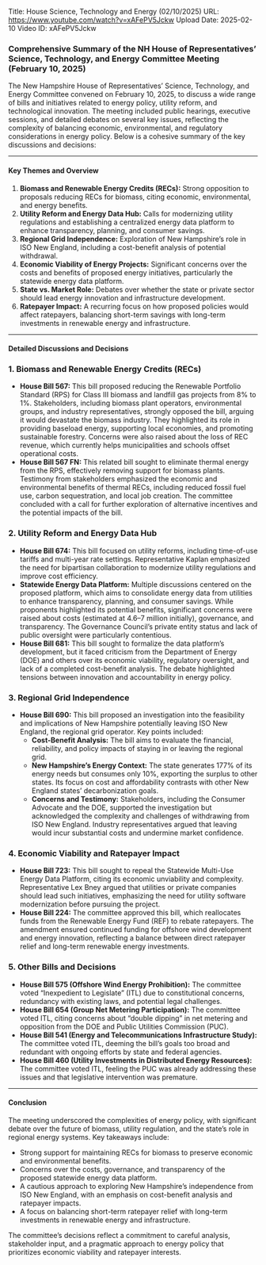 Title: House Science, Technology and Energy (02/10/2025)
URL: https://www.youtube.com/watch?v=xAFePV5Jckw
Upload Date: 2025-02-10
Video ID: xAFePV5Jckw

### Comprehensive Summary of the NH House of Representatives’ Science, Technology, and Energy Committee Meeting (February 10, 2025)

The New Hampshire House of Representatives’ Science, Technology, and Energy Committee convened on February 10, 2025, to discuss a wide range of bills and initiatives related to energy policy, utility reform, and technological innovation. The meeting included public hearings, executive sessions, and detailed debates on several key issues, reflecting the complexity of balancing economic, environmental, and regulatory considerations in energy policy. Below is a cohesive summary of the key discussions and decisions:

---

#### **Key Themes and Overview**
1. **Biomass and Renewable Energy Credits (RECs):** Strong opposition to proposals reducing RECs for biomass, citing economic, environmental, and energy benefits.
2. **Utility Reform and Energy Data Hub:** Calls for modernizing utility regulations and establishing a centralized energy data platform to enhance transparency, planning, and consumer savings.
3. **Regional Grid Independence:** Exploration of New Hampshire’s role in ISO New England, including a cost-benefit analysis of potential withdrawal.
4. **Economic Viability of Energy Projects:** Significant concerns over the costs and benefits of proposed energy initiatives, particularly the statewide energy data platform.
5. **State vs. Market Role:** Debates over whether the state or private sector should lead energy innovation and infrastructure development.
6. **Ratepayer Impact:** A recurring focus on how proposed policies would affect ratepayers, balancing short-term savings with long-term investments in renewable energy and infrastructure.

---

#### **Detailed Discussions and Decisions**

### **1. Biomass and Renewable Energy Credits (RECs)**
- **House Bill 567:** This bill proposed reducing the Renewable Portfolio Standard (RPS) for Class III biomass and landfill gas projects from 8% to 1%. Stakeholders, including biomass plant operators, environmental groups, and industry representatives, strongly opposed the bill, arguing it would devastate the biomass industry. They highlighted its role in providing baseload energy, supporting local economies, and promoting sustainable forestry. Concerns were also raised about the loss of REC revenue, which currently helps municipalities and schools offset operational costs.
- **House Bill 567 FN:** This related bill sought to eliminate thermal energy from the RPS, effectively removing support for biomass plants. Testimony from stakeholders emphasized the economic and environmental benefits of thermal RECs, including reduced fossil fuel use, carbon sequestration, and local job creation. The committee concluded with a call for further exploration of alternative incentives and the potential impacts of the bill.

### **2. Utility Reform and Energy Data Hub**
- **House Bill 674:** This bill focused on utility reforms, including time-of-use tariffs and multi-year rate settings. Representative Kaplan emphasized the need for bipartisan collaboration to modernize utility regulations and improve cost efficiency.
- **Statewide Energy Data Platform:** Multiple discussions centered on the proposed platform, which aims to consolidate energy data from utilities to enhance transparency, planning, and consumer savings. While proponents highlighted its potential benefits, significant concerns were raised about costs (estimated at $4.6–$7 million initially), governance, and transparency. The Governance Council’s private entity status and lack of public oversight were particularly contentious.
- **House Bill 681:** This bill sought to formalize the data platform’s development, but it faced criticism from the Department of Energy (DOE) and others over its economic viability, regulatory oversight, and lack of a completed cost-benefit analysis. The debate highlighted tensions between innovation and accountability in energy policy.

### **3. Regional Grid Independence**
- **House Bill 690:** This bill proposed an investigation into the feasibility and implications of New Hampshire potentially leaving ISO New England, the regional grid operator. Key points included:
  - **Cost-Benefit Analysis:** The bill aims to evaluate the financial, reliability, and policy impacts of staying in or leaving the regional grid.
  - **New Hampshire’s Energy Context:** The state generates 177% of its energy needs but consumes only 10%, exporting the surplus to other states. Its focus on cost and affordability contrasts with other New England states’ decarbonization goals.
  - **Concerns and Testimony:** Stakeholders, including the Consumer Advocate and the DOE, supported the investigation but acknowledged the complexity and challenges of withdrawing from ISO New England. Industry representatives argued that leaving would incur substantial costs and undermine market confidence.

### **4. Economic Viability and Ratepayer Impact**
- **House Bill 723:** This bill sought to repeal the Statewide Multi-Use Energy Data Platform, citing its economic unviability and complexity. Representative Lex Bney argued that utilities or private companies should lead such initiatives, emphasizing the need for utility software modernization before pursuing the project.
- **House Bill 224:** The committee approved this bill, which reallocates funds from the Renewable Energy Fund (REF) to rebate ratepayers. The amendment ensured continued funding for offshore wind development and energy innovation, reflecting a balance between direct ratepayer relief and long-term renewable energy investments.

### **5. Other Bills and Decisions**
- **House Bill 575 (Offshore Wind Energy Prohibition):** The committee voted “Inexpedient to Legislate” (ITL) due to constitutional concerns, redundancy with existing laws, and potential legal challenges.
- **House Bill 654 (Group Net Metering Participation):** The committee voted ITL, citing concerns about “double dipping” in net metering and opposition from the DOE and Public Utilities Commission (PUC).
- **House Bill 541 (Energy and Telecommunications Infrastructure Study):** The committee voted ITL, deeming the bill’s goals too broad and redundant with ongoing efforts by state and federal agencies.
- **House Bill 460 (Utility Investments in Distributed Energy Resources):** The committee voted ITL, feeling the PUC was already addressing these issues and that legislative intervention was premature.

---

#### **Conclusion**
The meeting underscored the complexities of energy policy, with significant debate over the future of biomass, utility regulation, and the state’s role in regional energy systems. Key takeaways include:
- Strong support for maintaining RECs for biomass to preserve economic and environmental benefits.
- Concerns over the costs, governance, and transparency of the proposed statewide energy data platform.
- A cautious approach to exploring New Hampshire’s independence from ISO New England, with an emphasis on cost-benefit analysis and ratepayer impacts.
- A focus on balancing short-term ratepayer relief with long-term investments in renewable energy and infrastructure.

The committee’s decisions reflect a commitment to careful analysis, stakeholder input, and a pragmatic approach to energy policy that prioritizes economic viability and ratepayer interests.